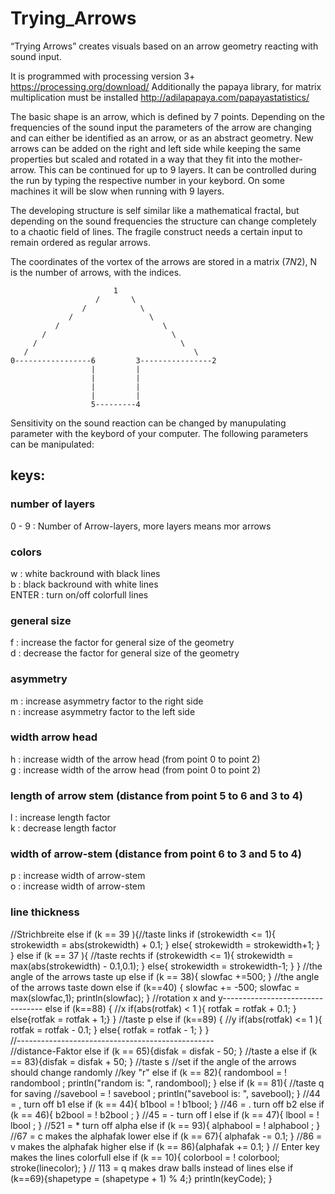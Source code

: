 # Trying_Arrows
“Trying Arrows” creates visuals based on an arrow geometry reacting with sound input. 

It is programmed with processing version 3+ https://processing.org/download/
Additionally the papaya library, for matrix multiplication must be installed http://adilapapaya.com/papayastatistics/

The basic shape is an arrow, which is defined by 7 points. Depending on the frequencies of the sound input 
the parameters of the arrow are changing and can either be identified as an arrow, or as an abstract geometry. 
New arrows can be added on the right and left side while keeping the same properties but scaled and rotated 
in a way that they fit into the mother-arrow. This can be continued for up to 9 layers. It can be controlled 
during the run by typing the respective number in your keybord. On some machines it will be slow when running 
with 9 layers. 

The developing structure is self similar like a mathematical fractal, but depending on the sound frequencies 
the structure can change completely to a chaotic field of lines. The fragile construct needs a certain input 
to remain ordered as regular arrows.

The coordinates of the vortex of the arrows are stored in a matrix (7*N*2), N is the number of arrows, with the indices.


  
                           1
                       /       \
                    /            \
                 /                 \
              /                       \
           /                            \
         /                                \
       /                                     \
    0-----------------6         3----------------2
                      |         |
                      |         |
                      |         |
                      |         |
                      5---------4
                      
                      
Sensitivity on the sound reaction can be changed by manupulating parameter with the keybord of your computer.
The following parameters can be manipulated:


## keys:

### number of layers
0 - 9	: Number of Arrow-layers, more layers means mor arrows
### colors
w		: white backround with black lines   
b		: black backround with white lines  
ENTER	: turn on/off colorfull lines 
### general size 
f		: increase the factor for general size of the geometry  
d		: decrease the factor for general size of the geometry  
### asymmetry
m		: increase asymmetry factor to the right side  
n		: increase asymmetry factor to the left side  
### width arrow head
h		: increase width of the arrow head (from point 0 to point 2)  
g		: increase width of the arrow head (from point 0 to point 2)  
### length of arrow stem (distance from point 5 to 6 and 3 to 4) 
l		: increase length factor  
k		: decrease length factor  
### width of arrow-stem (distance from point 6 to 3 and 5 to 4) 
p		: increase width of arrow-stem  
o		: increase width of arrow-stem  
### line thickness

  //Strichbreite
  else if (k == 39 ){//taste links
    if (strokewidth <= 1){
      strokewidth = abs(strokewidth) + 0.1; 
    }
    else{ 
        strokewidth = strokewidth+1; }
  } 
  else if (k == 37 ){      //taste rechts
    if (strokewidth <= 1){
      strokewidth = max(abs(strokewidth) - 0.1,0.1); 
    }
    else{
      strokewidth = strokewidth-1; 
    }
  }
  //the angle of the arrows taste up
  else if (k == 38){
    slowfac +=500;
  }
  //the angle of the arrows taste down
  else if (k==40) {
    slowfac += -500;
    slowfac = max(slowfac,1);
    println(slowfac);
  }
  //rotation x and y---------------------------------
  else if (k==88)  { //x
      if(abs(rotfak) < 1 ){ rotfak = rotfak + 0.1; }
      else{rotfak = rotfak + 1;}   } //taste p
  else if (k==89)  { //y
     if(abs(rotfak) <= 1 ){ rotfak = rotfak - 0.1; }
     else{                rotfak = rotfak - 1;   }  }  
  //-------------------------------------------------   
  //distance-Faktor 
  else if (k == 65){disfak = disfak - 50; } //taste a
  else if (k == 83){disfak = disfak + 50; } //taste s
  //set if the angle of the arrows should change randomly
  //key "r"
  else if (k == 82){ 
    randombool = ! randombool ;
    println("random is: ", randombool);
    }
   else if (k == 81){ //taste q for saving
    //savebool = ! savebool ;
    println("savebool is: ", savebool);
    }
   //44 = , turn off b1
   else if (k == 44){  b1bool = ! b1bool;  }
   //46 = . turn off b2
   else if (k == 46){ b2bool = ! b2bool  ; }
   //45 = - turn off l
   else if (k == 47){ lbool = ! lbool ;  }
   //521 = * turn off alpha
   else if (k == 93){ alphabool = ! alphabool ;  }
   //67 = c makes the alphafak lower
   else if (k == 67){ alphafak -= 0.1;  }
   //86 = v makes the alphafak higher
   else if (k == 86){alphafak += 0.1;  }
   // Enter key makes the lines colorfull
   else if (k == 10){
     colorbool = ! colorbool;
     stroke(linecolor);
   }
   // 113 = q makes draw balls instead of lines
   else if (k==69){shapetype = (shapetype + 1) % 4;}
   println(keyCode);
}

